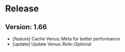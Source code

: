 # Release

## Version: 1.66

- [feature] Cache Venus::Meta for better performance
- [update] Update Venus::Role::Optional



